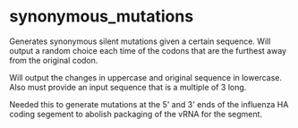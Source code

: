 # synonymous_mutations

Generates synonymous silent mutations given a certain sequence. Will output a random choice each time of the codons that are the furthest away from the original codon.

Will output the changes in uppercase and original sequence in lowercase. Also must provide an input sequence that is a multiple of 3 long.

Needed this to generate mutations at the 5' and 3' ends of the influenza HA coding segement to abolish packaging of the vRNA for the segment.
